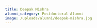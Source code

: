 ```yaml
---
title: Deepak Mishra
alumni_category: Postdoctoral Alumni
image: /uploads/alumni/deepak-mishra.jpg
---
```

